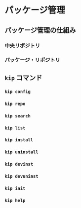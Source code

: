 
# パッケージ管理
## パッケージ管理の仕組み
### 中央リポジトリ
### パッケージ・リポジトリ
## `kip` コマンド
### `kip config`
### `kip repo`
### `kip search`
### `kip list`
### `kip install`
### `kip uninstall`
### `kip devinst`
### `kip devuninst`
### `kip init`
### `kip help`
